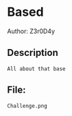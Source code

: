 # Based

Author: Z3r0D4y

## Description
```
All about that base
```

## File:
```
Challenge.png
```
